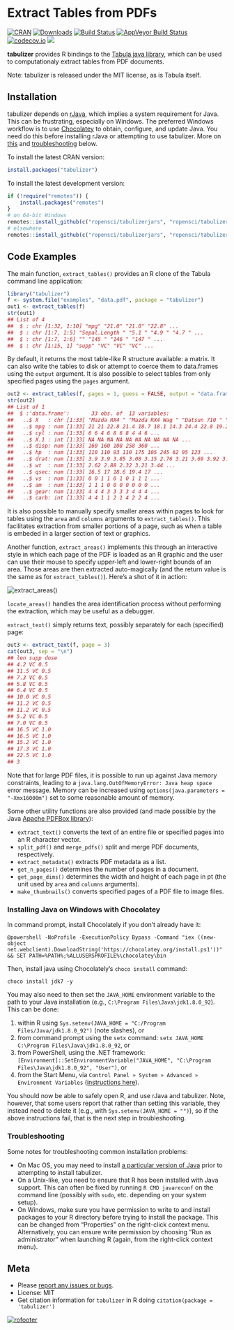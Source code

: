 
# Extract Tables from PDFs

[![CRAN](https://www.r-pkg.org/badges/version/tabulizer)](https://cran.r-project.org/package=tabulizer)
[![Downloads](https://cranlogs.r-pkg.org/badges/tabulizer)](https://cran.r-project.org/package=tabulizer)
[![Build
Status](https://travis-ci.org/ropensci/tabulizer.png?branch=master)](https://travis-ci.org/ropensci/tabulizer)
[![AppVeyor Build
Status](https://ci.appveyor.com/api/projects/status/github/ropensci/tabulizer?branch=master&svg=true)](https://ci.appveyor.com/project/tpaskhalis/tabulizer)
[![codecov.io](https://codecov.io/github/ropensci/tabulizer/coverage.svg?branch=master)](https://codecov.io/github/ropensci/tabulizer?branch=master)
[![](https://badges.ropensci.org/42_status.svg)](https://github.com/ropensci/onboarding/issues/42)

**tabulizer** provides R bindings to the [Tabula java
library](https://github.com/tabulapdf/tabula-java/), which can be used
to computationaly extract tables from PDF documents.

Note: tabulizer is released under the MIT license, as is Tabula itself.

## Installation

tabulizer depends on [rJava](https://cran.r-project.org/package=rJava),
which implies a system requirement for Java. This can be frustrating,
especially on Windows. The preferred Windows workflow is to use
[Chocolatey](https://chocolatey.org/) to obtain, configure, and update
Java. You need do this before installing rJava or attempting to use
tabulizer. More on [this](#installing-java-on-windows-with-chocolatey)
and [troubleshooting](#troubleshooting) below.

To install the latest CRAN version:

``` r
install.packages("tabulizer")
```

To install the latest development version:

``` r
if (!require("remotes")) {
    install.packages("remotes")
}
# on 64-bit Windows
remotes::install_github(c("ropensci/tabulizerjars", "ropensci/tabulizer"), INSTALL_opts = "--no-multiarch")
# elsewhere
remotes::install_github(c("ropensci/tabulizerjars", "ropensci/tabulizer"))
```

## Code Examples

The main function, `extract_tables()` provides an R clone of the Tabula
command line application:

``` r
library("tabulizer")
f <- system.file("examples", "data.pdf", package = "tabulizer")
out1 <- extract_tables(f)
str(out1)
## List of 4
##  $ : chr [1:32, 1:10] "mpg" "21.0" "21.0" "22.8" ...
##  $ : chr [1:7, 1:5] "Sepal.Length " "5.1 " "4.9 " "4.7 " ...
##  $ : chr [1:7, 1:6] "" "145 " "146 " "147 " ...
##  $ : chr [1:15, 1] "supp" "VC" "VC" "VC" ...
```

By default, it returns the most table-like R structure available: a
matrix. It can also write the tables to disk or attempt to coerce them
to data.frames using the `output` argument. It is also possible to
select tables from only specified pages using the `pages`
argument.

``` r
out2 <- extract_tables(f, pages = 1, guess = FALSE, output = "data.frame")
str(out2)
## List of 1
##  $ :'data.frame':       33 obs. of  13 variables:
##   ..$ X   : chr [1:33] "Mazda RX4 " "Mazda RX4 Wag " "Datsun 710 " "Hornet 4 Drive " ...
##   ..$ mpg : num [1:33] 21 21 22.8 21.4 18.7 18.1 14.3 24.4 22.8 19.2 ...
##   ..$ cyl : num [1:33] 6 6 4 6 8 6 8 4 4 6 ...
##   ..$ X.1 : int [1:33] NA NA NA NA NA NA NA NA NA NA ...
##   ..$ disp: num [1:33] 160 160 108 258 360 ...
##   ..$ hp  : num [1:33] 110 110 93 110 175 105 245 62 95 123 ...
##   ..$ drat: num [1:33] 3.9 3.9 3.85 3.08 3.15 2.76 3.21 3.69 3.92 3.92 ...
##   ..$ wt  : num [1:33] 2.62 2.88 2.32 3.21 3.44 ...
##   ..$ qsec: num [1:33] 16.5 17 18.6 19.4 17 ...
##   ..$ vs  : num [1:33] 0 0 1 1 0 1 0 1 1 1 ...
##   ..$ am  : num [1:33] 1 1 1 0 0 0 0 0 0 0 ...
##   ..$ gear: num [1:33] 4 4 4 3 3 3 3 4 4 4 ...
##   ..$ carb: int [1:33] 4 4 1 1 2 1 4 2 2 4 ...
```

It is also possible to manually specify smaller areas within pages to
look for tables using the `area` and `columns` arguments to
`extract_tables()`. This facilitates extraction from smaller portions of
a page, such as when a table is embeded in a larger section of text or
graphics.

Another function, `extract_areas()` implements this through an
interactive style in which each page of the PDF is loaded as an R
graphic and the user can use their mouse to specify upper-left and
lower-right bounds of an area. Those areas are then extracted
auto-magically (and the return value is the same as for
`extract_tables()`). Here’s a shot of it in action:

![extract\_areas()](https://i.imgur.com/USTyQl7.gif)

`locate_areas()` handles the area identification process without
performing the extraction, which may be useful as a debugger.

`extract_text()` simply returns text, possibly separately for each
(specified) page:

``` r
out3 <- extract_text(f, page = 3)
cat(out3, sep = "\n")
## len supp dose
## 4.2 VC 0.5
## 11.5 VC 0.5
## 7.3 VC 0.5
## 5.8 VC 0.5
## 6.4 VC 0.5
## 10.0 VC 0.5
## 11.2 VC 0.5
## 11.2 VC 0.5
## 5.2 VC 0.5
## 7.0 VC 0.5
## 16.5 VC 1.0
## 16.5 VC 1.0
## 15.2 VC 1.0
## 17.3 VC 1.0
## 22.5 VC 1.0
## 3
```

Note that for large PDF files, it is possible to run up against Java
memory constraints, leading to a `java.lang.OutOfMemoryError: Java heap
space` error message. Memory can be increased using
`options(java.parameters = "-Xmx16000m")` set to some reasonable amount
of memory.

Some other utility functions are also provided (and made possible by the
Java [Apache PDFBox library](https://pdfbox.apache.org/)):

  - `extract_text()` converts the text of an entire file or specified
    pages into an R character vector.
  - `split_pdf()` and `merge_pdfs()` split and merge PDF documents,
    respectively.
  - `extract_metadata()` extracts PDF metadata as a list.
  - `get_n_pages()` determines the number of pages in a document.
  - `get_page_dims()` determines the width and height of each page in pt
    (the unit used by `area` and `columns` arguments).
  - `make_thumbnails()` converts specified pages of a PDF file to image
    files.

### Installing Java on Windows with Chocolatey

In command prompt, install Chocolately if you don’t already have
    it:

    @powershell -NoProfile -ExecutionPolicy Bypass -Command "iex ((new-object net.webclient).DownloadString('https://chocolatey.org/install.ps1'))" && SET PATH=%PATH%;%ALLUSERSPROFILE%\chocolatey\bin

Then, install java using Chocolately’s `choco install` command:

    choco install jdk7 -y

You may also need to then set the `JAVA_HOME` environment variable to
the path to your Java installation (e.g., `C:\Program
Files\Java\jdk1.8.0_92`). This can be done:

1.  within R using `Sys.setenv(JAVA_HOME = "C:/Program
    Files/Java/jdk1.8.0_92")` (note slashes), or
2.  from command prompt using the `setx` command: `setx JAVA_HOME
    C:\Program Files\Java\jdk1.8.0_92`, or
3.  from PowerShell, using the .NET framework:
    `[Environment]::SetEnvironmentVariable("JAVA_HOME", "C:\Program
    Files\Java\jdk1.8.0_92", "User")`, or
4.  from the Start Menu, via `Control Panel » System » Advanced »
    Environment Variables` ([instructions
    here](http://superuser.com/a/284351/221772)).

You should now be able to safely open R, and use rJava and tabulizer.
Note, however, that some users report that rather than setting this
variable, they instead need to delete it (e.g., with
`Sys.setenv(JAVA_HOME = "")`), so if the above instructions fail, that
is the next step in troubleshooting.

### Troubleshooting

Some notes for troubleshooting common installation problems:

  - On Mac OS, you may need to install [a particular version of
    Java](https://support.apple.com/kb/DL1572?locale=en_US) prior to
    attempting to install tabulizer.
  - On a Unix-like, you need to ensure that R has been installed with
    Java support. This can often be fixed by running `R CMD javareconf`
    on the command line (possibly with `sudo`, etc. depending on your
    system setup).
  - On Windows, make sure you have permission to write to and install
    packages to your R directory before trying to install the package.
    This can be changed from “Properties” on the right-click context
    menu. Alternatively, you can ensure write permission by choosing
    “Run as administrator” when launching R (again, from the
    right-click context menu).

## Meta

  - Please [report any issues or
    bugs](https://github.com/ropensci/tabulizer/issues).
  - License: MIT
  - Get citation information for `tabulizer` in R doing
    `citation(package =
'tabulizer')`

[![rofooter](http://ropensci.org/public_images/github_footer.png)](http://ropensci.org)
